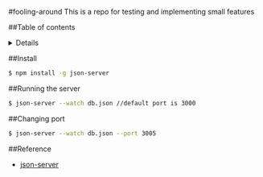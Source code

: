 #fooling-around
This is a repo for testing and implementing small features

##Table of contents

<details>

<!-- toc -->

- [Install](#Install)
- [Running the server](#Running-the-server)
- [Changing port](#Changing-port)
- [Reference](#Reference)

<!-- tocstop -->

</details>

##Install
```bash
$ npm install -g json-server
```
##Running the server
```bash
$ json-server --watch db.json //default port is 3000
```

##Changing port
```bash
$ json-server --watch db.json --port 3005
```
##Reference
* [json-server](https://github.com/typicode/json-server)

